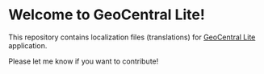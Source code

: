 # Welcome to GeoCentral Lite!

This repository contains localization files (translations) for [GeoCentral Lite](https://www.geocentral.pl) application.

Please let me know if you want to contribute!
